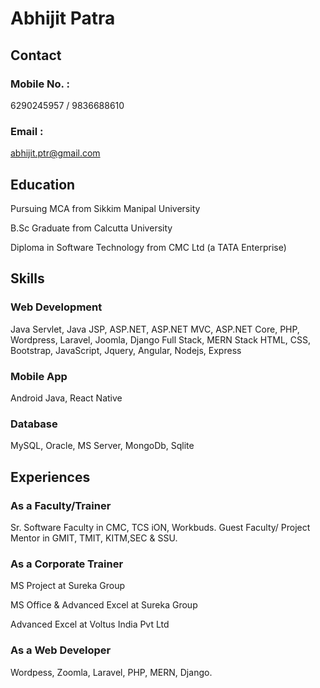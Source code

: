 # Abhijit Patra

## Contact

### Mobile No. : 
6290245957 / 9836688610
### Email : 
abhijit.ptr@gmail.com

## Education

Pursuing MCA from Sikkim Manipal University 

B.Sc Graduate from Calcutta University

Diploma in Software Technology from CMC Ltd (a TATA Enterprise)

## Skills

### Web Development

Java Servlet, Java JSP, 
ASP.NET, ASP.NET MVC, ASP.NET Core, 
PHP, Wordpress, Laravel, Joomla,
Django
Full Stack, MERN Stack
HTML, CSS, Bootstrap,
JavaScript, Jquery, Angular, Nodejs, Express

### Mobile App
Android Java, React Native

### Database
MySQL, Oracle, MS Server, MongoDb, Sqlite

## Experiences

### As a Faculty/Trainer
Sr. Software Faculty in CMC, TCS iON, Workbuds.
Guest Faculty/ Project Mentor in GMIT, TMIT, KITM,SEC & SSU.

### As a Corporate Trainer
MS Project at Sureka Group

MS Office & Advanced Excel at Sureka Group

Advanced Excel at Voltus India Pvt Ltd


### As a Web Developer
Wordpess, Zoomla, Laravel, PHP, MERN, Django. 
